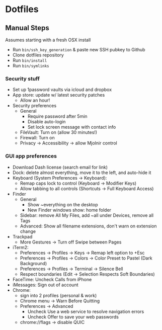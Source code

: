 # Dotfiles

## Manual Steps

Assumes starting with a fresh OSX install

- Run `bin/ssh_key_generation` & paste new SSH pubkey to Github
- Clone dotfiles repository
- Run `bin/install`
- Run `bin/symlinks`

### Security stuff
- Set up 1password vaults via icloud and dropbox
- App store: update w/ latest security patches
  - Allow an hour!
- Security preferences
  - General
    - Require password after 5min
    - Disable auto-login
    - Set lock screen message with contact info
  - FileVault: Turn on (allow 30 minutes!)
  - Firewall: Turn on
  - Privacy -> Accessibility -> allow Mjolnir control

### GUI app preferences
- Download Dash license (search email for link)
- Dock: delete almost everything, move it to the left, and auto-hide it
- Keyboard (System Preferences -> Keyboard):
  - Remap caps lock to control (Keyboard -> Modifier Keys)
  - Allow tabbing to all controls (Shortcuts -> Full Keyboard Access)
- Finder
  - General
    - Show ~everything on the desktop
    - New Finder windows show: home folder
  - Sidebar: remove All My Files, add ~all under Devices, remove all Tags
  - Advanced: Show all filename extensions, don't warn on extension change
- Trackpad
  - More Gestures -> Turn off Swipe between Pages
- iTerm2:
  - Preferences -> Profiles -> Keys -> Remap left option to +Esc
  - Preferences -> Profiles -> Colors -> Color Preset to Pastel (Dark Background)
  - Preferences -> Profiles -> Terminal -> Silence Bell
  - Respect boundaries (Edit -> Selection Respects Soft Boundaries)
- FaceTime: Uncheck Calls from iPhone
- iMessages: Sign out of account
- Chrome:
  - sign into 2 profiles (personal & work)
  - Chrome menu -> Warn Before Quitting
  - Preferences -> Advanced
    - Uncheck Use a web service to resolve navigation errors
    - Uncheck Offer to save your web passwords
  - chrome://flags -> disable QUIC
